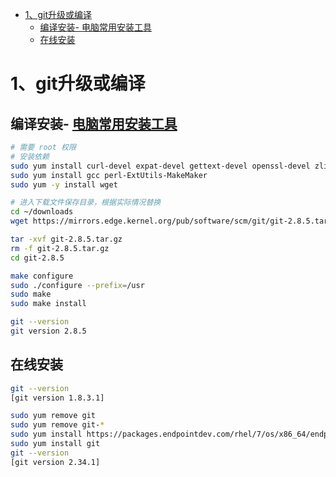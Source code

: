 - [1、git升级或编译](#1git升级或编译)
  - [编译安装- 电脑常用安装工具](#编译安装--电脑常用安装工具)
  - [在线安装](#在线安装)


# 1、git升级或编译
## 编译安装- [电脑常用安装工具](#电脑常用安装工具)
```bash
# 需要 root 权限
# 安装依赖
sudo yum install curl-devel expat-devel gettext-devel openssl-devel zlib-devel
sudo yum install gcc perl-ExtUtils-MakeMaker
sudo yum -y install wget

# 进入下载文件保存目录，根据实际情况替换
cd ~/downloads
wget https://mirrors.edge.kernel.org/pub/software/scm/git/git-2.8.5.tar.gz  (==阿里云盘>资源盘存有下载文件==)

tar -xvf git-2.8.5.tar.gz
rm -f git-2.8.5.tar.gz
cd git-2.8.5

make configure
sudo ./configure --prefix=/usr
sudo make
sudo make install

git --version
git version 2.8.5

```
## 在线安装
```bash
git --version
[git version 1.8.3.1]

sudo yum remove git
sudo yum remove git-*
sudo yum install https://packages.endpointdev.com/rhel/7/os/x86_64/endpoint-repo.x86_64.rpm
sudo yum install git
git --version
[git version 2.34.1]

